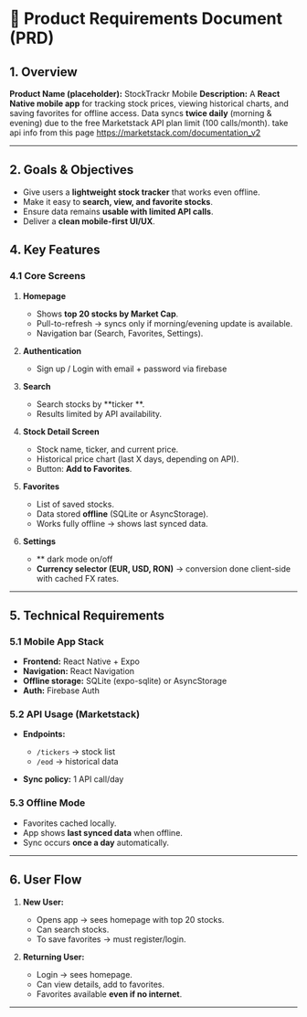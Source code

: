 # 📄 Product Requirements Document (PRD)

## 1. Overview

**Product Name (placeholder):** StockTrackr Mobile
**Description:**
A **React Native mobile app** for tracking stock prices, viewing historical charts, and saving favorites for offline access. Data syncs **twice daily** (morning & evening) due to the free Marketstack API plan limit (100 calls/month).
take api info from this page https://marketstack.com/documentation_v2

---

## 2. Goals & Objectives

- Give users a **lightweight stock tracker** that works even offline.
- Make it easy to **search, view, and favorite stocks**.
- Ensure data remains **usable with limited API calls**.
- Deliver a **clean mobile-first UI/UX**.

## 4. Key Features

### 4.1 Core Screens

1. **Homepage**

   - Shows **top 20 stocks by Market Cap**.
   - Pull-to-refresh → syncs only if morning/evening update is available.
   - Navigation bar (Search, Favorites, Settings).

2. **Authentication**

   - Sign up / Login with email + password via firebase

3. **Search**

   - Search stocks by **ticker **.
   - Results limited by API availability.

4. **Stock Detail Screen**

   - Stock name, ticker, and current price.
   - Historical price chart (last X days, depending on API).
   - Button: **Add to Favorites**.

5. **Favorites**

   - List of saved stocks.
   - Data stored **offline** (SQLite or AsyncStorage).
   - Works fully offline → shows last synced data.

6. **Settings**
   - \*\* dark mode on/off
   - **Currency selector (EUR, USD, RON)** → conversion done client-side with cached FX rates.

---

## 5. Technical Requirements

### 5.1 Mobile App Stack

- **Frontend:** React Native + Expo
- **Navigation:** React Navigation
- **Offline storage:** SQLite (expo-sqlite) or AsyncStorage
- **Auth:** Firebase Auth

### 5.2 API Usage (Marketstack)

- **Endpoints:**

  - `/tickers` → stock list
  - `/eod` → historical data

- **Sync policy:** 1 API call/day

### 5.3 Offline Mode

- Favorites cached locally.
- App shows **last synced data** when offline.
- Sync occurs **once a day** automatically.

---

## 6. User Flow

1. **New User:**

   - Opens app → sees homepage with top 20 stocks.
   - Can search stocks.
   - To save favorites → must register/login.

2. **Returning User:**

   - Login → sees homepage.
   - Can view details, add to favorites.
   - Favorites available **even if no internet**.

---
